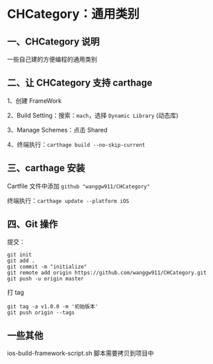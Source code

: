 # CHCategory：通用类别

## 一、CHCategory 说明

一些自己建的方便编程的通用类别

## 二、让 CHCategory 支持 carthage

1、创建 FrameWork

2、Build Setting：搜索：`mach`，选择 `Dynamic Library` (动态库)

3、Manage Schemes：点击 Shared

4、终端执行：`carthage build --no-skip-current`

## 三、carthage 安装

Cartfile 文件中添加 `github "wanggw911/CHCategory"`

终端执行：`carthage update --platform iOS`

## 四、Git 操作

提交：

```
git init
git add .
git commit -m "initialize"
git remote add origin https://github.com/wanggw911/CHCategory.git
git push -u origin master
```

打 tag

```
git tag -a v1.0.0 -m '初始版本'
git push origin --tags
```

## 一些其他

ios-build-framework-script.sh 脚本需要拷贝到项目中



